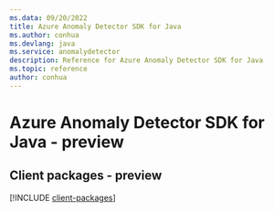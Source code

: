 ```yaml
---
ms.data: 09/20/2022
title: Azure Anomaly Detector SDK for Java
ms.author: conhua
ms.devlang: java
ms.service: anomalydetector
description: Reference for Azure Anomaly Detector SDK for Java
ms.topic: reference
author: conhua
---
```

# Azure Anomaly Detector SDK for Java - preview

## Client packages - preview
[!INCLUDE [client-packages](anomaly-detector-client-index.md)]